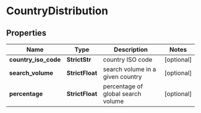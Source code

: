 # CountryDistribution


## Properties

| Name | Type | Description | Notes |
|------------ | ------------- | ------------- | -------------|
**country_iso_code** | **StrictStr** | country ISO code |[optional]|
**search_volume** | **StrictFloat** | search volume in a given country |[optional]|
**percentage** | **StrictFloat** | percentage of global search volume |[optional]|